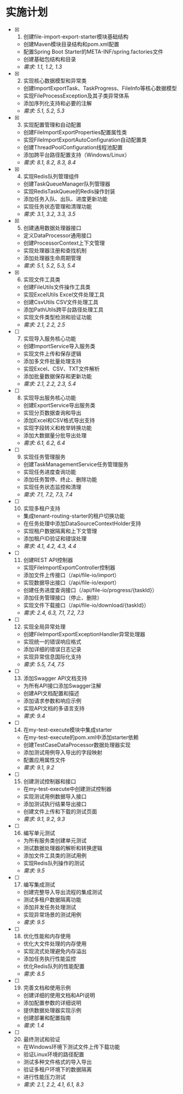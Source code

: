 # 实施计划

- [x] 1. 创建file-import-export-starter模块基础结构





  - 创建Maven模块目录结构和pom.xml配置
  - 配置Spring Boot Starter的META-INF/spring.factories文件
  - 创建基础包结构和目录
  - _需求: 1.1, 1.2, 1.3_

- [x] 2. 实现核心数据模型和异常类


  - 创建ImportExportTask、TaskProgress、FileInfo等核心数据模型
  - 实现FileProcessException及其子类异常体系
  - 添加序列化支持和必要的注解
  - _需求: 5.1, 5.2, 5.3_

- [x] 3. 实现配置管理和自动配置


  - 创建FileImportExportProperties配置属性类
  - 实现FileImportExportAutoConfiguration自动配置类
  - 创建ThreadPoolConfiguration线程池配置
  - 添加跨平台路径配置支持（Windows/Linux）
  - _需求: 8.1, 8.2, 8.3, 8.4_

- [x] 4. 实现Redis队列管理组件


  - 创建TaskQueueManager队列管理器
  - 实现RedisTaskQueue的Redis操作封装
  - 添加任务入队、出队、进度更新功能
  - 实现任务状态管理和清理功能
  - _需求: 3.1, 3.2, 3.3, 3.5_

- [x] 5. 创建通用数据处理器接口


  - 定义DataProcessor通用接口
  - 创建ProcessorContext上下文管理
  - 实现处理器注册和查找机制
  - 添加处理器生命周期管理
  - _需求: 5.1, 5.2, 5.3, 5.4_

- [x] 6. 实现文件工具类




  - 创建FileUtils文件操作工具类
  - 实现ExcelUtils Excel文件处理工具
  - 创建CsvUtils CSV文件处理工具
  - 添加PathUtils跨平台路径处理工具
  - 实现文件类型检测和验证功能
  - _需求: 2.1, 2.2, 2.5_

- [ ] 7. 实现导入服务核心功能




  - 创建ImportService导入服务类
  - 实现文件上传和保存逻辑
  - 添加多文件批量处理支持
  - 实现Excel、CSV、TXT文件解析
  - 添加批量数据保存和更新功能
  - _需求: 2.1, 2.2, 2.3, 5.4_

- [ ] 8. 实现导出服务核心功能
  - 创建ExportService导出服务类
  - 实现分页数据查询和导出
  - 添加Excel和CSV格式导出支持
  - 实现字段转义和枚举转换功能
  - 添加大数据量分批导出处理
  - _需求: 6.1, 6.2, 6.4_

- [ ] 9. 实现任务管理服务
  - 创建TaskManagementService任务管理服务
  - 实现任务进度查询功能
  - 添加任务暂停、终止、删除功能
  - 实现任务状态监控和清理
  - _需求: 7.1, 7.2, 7.3, 7.4_

- [ ] 10. 实现多租户支持
  - 集成tenant-routing-starter的租户切换功能
  - 在任务处理中添加DataSourceContextHolder支持
  - 实现租户数据隔离和上下文管理
  - 添加租户ID验证和错误处理
  - _需求: 4.1, 4.2, 4.3, 4.4_

- [ ] 11. 创建REST API控制器
  - 实现FileImportExportController控制器
  - 添加文件上传接口（/api/file-io/import）
  - 实现数据导出接口（/api/file-io/export）
  - 创建任务进度查询接口（/api/file-io/progress/{taskId}）
  - 添加任务管理接口（停止、删除）
  - 实现文件下载接口（/api/file-io/download/{taskId}）
  - _需求: 2.4, 6.3, 7.1, 7.2, 7.3_

- [ ] 12. 实现全局异常处理
  - 创建FileImportExportExceptionHandler异常处理器
  - 实现统一的错误响应格式
  - 添加详细的错误日志记录
  - 实现异常信息国际化支持
  - _需求: 5.5, 7.4, 7.5_

- [ ] 13. 添加Swagger API文档支持
  - 为所有API接口添加Swagger注解
  - 创建API文档配置和描述
  - 添加请求参数和响应示例
  - 实现API文档的多语言支持
  - _需求: 9.4_

- [ ] 14. 在my-test-execute模块中集成starter
  - 在my-test-execute的pom.xml中添加starter依赖
  - 创建TestCaseDataProcessor数据处理器实现
  - 添加测试用例导入导出的字段映射
  - 配置应用属性文件
  - _需求: 9.1, 9.2_

- [ ] 15. 创建测试控制器和接口
  - 在my-test-execute中创建测试控制器
  - 实现测试用例数据导入接口
  - 添加测试执行结果导出接口
  - 创建文件上传和下载的测试页面
  - _需求: 9.1, 9.2, 9.3_

- [ ] 16. 编写单元测试
  - 为所有服务类创建单元测试
  - 测试数据处理器的解析和转换逻辑
  - 添加文件工具类的测试用例
  - 实现Redis队列操作的测试
  - _需求: 9.5_

- [ ] 17. 编写集成测试
  - 创建完整导入导出流程的集成测试
  - 测试多租户数据隔离功能
  - 添加并发任务处理测试
  - 实现异常场景的测试用例
  - _需求: 9.5_

- [ ] 18. 优化性能和内存使用
  - 优化大文件处理的内存使用
  - 实现流式处理避免内存溢出
  - 添加任务执行性能监控
  - 优化Redis队列的性能配置
  - _需求: 8.5_

- [ ] 19. 完善文档和使用示例
  - 创建详细的使用文档和API说明
  - 添加配置参数的详细说明
  - 提供数据处理器实现示例
  - 创建部署和配置指南
  - _需求: 1.4_

- [ ] 20. 最终测试和验证
  - 在Windows环境下测试文件上传下载功能
  - 验证Linux环境的路径配置
  - 测试多种文件格式的导入导出
  - 验证多租户环境下的数据隔离
  - 进行性能压力测试
  - _需求: 2.1, 2.2, 4.1, 6.1, 8.3_
